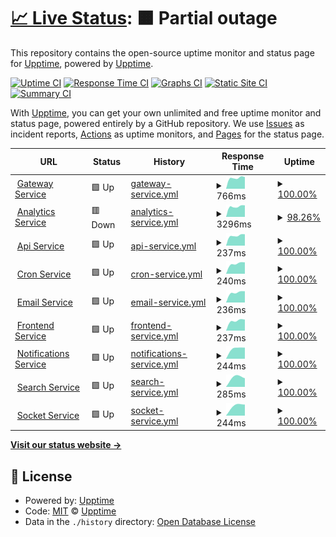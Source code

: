 # [📈 Live Status](https://upptime.github.io/upptime): <!--live status--> **🟧 Partial outage**

This repository contains the open-source uptime monitor and status page for [Upptime](https://upptime.js.org), powered by [Upptime](https://github.com/upptime/upptime).

[![Uptime CI](https://github.com/malik106/qst-client-status-all/workflows/Uptime%20CI/badge.svg)](https://github.com/malik106/qst-client-status-all/actions?query=workflow%3A%22Uptime+CI%22)
[![Response Time CI](https://github.com/malik106/qst-client-status-all/workflows/Response%20Time%20CI/badge.svg)](https://github.com/malik106/qst-client-status-all/actions?query=workflow%3A%22Response+Time+CI%22)
[![Graphs CI](https://github.com/malik106/qst-client-status-all/workflows/Graphs%20CI/badge.svg)](https://github.com/malik106/qst-client-status-all/actions?query=workflow%3A%22Graphs+CI%22)
[![Static Site CI](https://github.com/malik106/qst-client-status-all/workflows/Static%20Site%20CI/badge.svg)](https://github.com/malik106/qst-client-status-all/actions?query=workflow%3A%22Static+Site+CI%22)
[![Summary CI](https://github.com/malik106/qst-client-status-all/workflows/Summary%20CI/badge.svg)](https://github.com/malik106/qst-client-status-all/actions?query=workflow%3A%22Summary+CI%22)

With [Upptime](https://upptime.js.org), you can get your own unlimited and free uptime monitor and status page, powered entirely by a GitHub repository. We use [Issues](https://github.com/upptime/upptime/issues) as incident reports, [Actions](https://github.com/malik106/qst-client-status-all/actions) as uptime monitors, and [Pages](https://upptime.github.io/upptime) for the status page.

<!--start: status pages-->
<!-- This summary is generated by Upptime (https://github.com/upptime/upptime) -->
<!-- Do not edit this manually, your changes will be overwritten -->
<!-- prettier-ignore -->
| URL | Status | History | Response Time | Uptime |
| --- | ------ | ------- | ------------- | ------ |
| <img alt="" src="https://favicons.githubusercontent.com/quessttechnologies.com" height="13"> [Gateway Service](https://quessttechnologies.com/gateway/healthcheck) | 🟩 Up | [gateway-service.yml](https://github.com/quesst-technologies/qst-client-status-all/commits/HEAD/history/gateway-service.yml) | <details><summary><img alt="Response time graph" src="./graphs/gateway-service/response-time-week.png" height="20"> 766ms</summary><br><a href="https://quesst-technologies.github.io/qst-client-status-all/history/gateway-service"><img alt="Response time 766" src="https://img.shields.io/endpoint?url=https%3A%2F%2Fraw.githubusercontent.com%2Fquesst-technologies%2Fqst-client-status-all%2FHEAD%2Fapi%2Fgateway-service%2Fresponse-time.json"></a><br><a href="https://quesst-technologies.github.io/qst-client-status-all/history/gateway-service"><img alt="24-hour response time 766" src="https://img.shields.io/endpoint?url=https%3A%2F%2Fraw.githubusercontent.com%2Fquesst-technologies%2Fqst-client-status-all%2FHEAD%2Fapi%2Fgateway-service%2Fresponse-time-day.json"></a><br><a href="https://quesst-technologies.github.io/qst-client-status-all/history/gateway-service"><img alt="7-day response time 766" src="https://img.shields.io/endpoint?url=https%3A%2F%2Fraw.githubusercontent.com%2Fquesst-technologies%2Fqst-client-status-all%2FHEAD%2Fapi%2Fgateway-service%2Fresponse-time-week.json"></a><br><a href="https://quesst-technologies.github.io/qst-client-status-all/history/gateway-service"><img alt="30-day response time 766" src="https://img.shields.io/endpoint?url=https%3A%2F%2Fraw.githubusercontent.com%2Fquesst-technologies%2Fqst-client-status-all%2FHEAD%2Fapi%2Fgateway-service%2Fresponse-time-month.json"></a><br><a href="https://quesst-technologies.github.io/qst-client-status-all/history/gateway-service"><img alt="1-year response time 766" src="https://img.shields.io/endpoint?url=https%3A%2F%2Fraw.githubusercontent.com%2Fquesst-technologies%2Fqst-client-status-all%2FHEAD%2Fapi%2Fgateway-service%2Fresponse-time-year.json"></a></details> | <details><summary><a href="https://quesst-technologies.github.io/qst-client-status-all/history/gateway-service">100.00%</a></summary><a href="https://quesst-technologies.github.io/qst-client-status-all/history/gateway-service"><img alt="All-time uptime 100.00%" src="https://img.shields.io/endpoint?url=https%3A%2F%2Fraw.githubusercontent.com%2Fquesst-technologies%2Fqst-client-status-all%2FHEAD%2Fapi%2Fgateway-service%2Fuptime.json"></a><br><a href="https://quesst-technologies.github.io/qst-client-status-all/history/gateway-service"><img alt="24-hour uptime 100.00%" src="https://img.shields.io/endpoint?url=https%3A%2F%2Fraw.githubusercontent.com%2Fquesst-technologies%2Fqst-client-status-all%2FHEAD%2Fapi%2Fgateway-service%2Fuptime-day.json"></a><br><a href="https://quesst-technologies.github.io/qst-client-status-all/history/gateway-service"><img alt="7-day uptime 100.00%" src="https://img.shields.io/endpoint?url=https%3A%2F%2Fraw.githubusercontent.com%2Fquesst-technologies%2Fqst-client-status-all%2FHEAD%2Fapi%2Fgateway-service%2Fuptime-week.json"></a><br><a href="https://quesst-technologies.github.io/qst-client-status-all/history/gateway-service"><img alt="30-day uptime 100.00%" src="https://img.shields.io/endpoint?url=https%3A%2F%2Fraw.githubusercontent.com%2Fquesst-technologies%2Fqst-client-status-all%2FHEAD%2Fapi%2Fgateway-service%2Fuptime-month.json"></a><br><a href="https://quesst-technologies.github.io/qst-client-status-all/history/gateway-service"><img alt="1-year uptime 100.00%" src="https://img.shields.io/endpoint?url=https%3A%2F%2Fraw.githubusercontent.com%2Fquesst-technologies%2Fqst-client-status-all%2FHEAD%2Fapi%2Fgateway-service%2Fuptime-year.json"></a></details>
| <img alt="" src="https://favicons.githubusercontent.com/quessttechnologies.com" height="13"> [Analytics Service](https://quessttechnologies.com/analytics/healthcheck) | 🟥 Down | [analytics-service.yml](https://github.com/quesst-technologies/qst-client-status-all/commits/HEAD/history/analytics-service.yml) | <details><summary><img alt="Response time graph" src="./graphs/analytics-service/response-time-week.png" height="20"> 3296ms</summary><br><a href="https://quesst-technologies.github.io/qst-client-status-all/history/analytics-service"><img alt="Response time 3296" src="https://img.shields.io/endpoint?url=https%3A%2F%2Fraw.githubusercontent.com%2Fquesst-technologies%2Fqst-client-status-all%2FHEAD%2Fapi%2Fanalytics-service%2Fresponse-time.json"></a><br><a href="https://quesst-technologies.github.io/qst-client-status-all/history/analytics-service"><img alt="24-hour response time 3296" src="https://img.shields.io/endpoint?url=https%3A%2F%2Fraw.githubusercontent.com%2Fquesst-technologies%2Fqst-client-status-all%2FHEAD%2Fapi%2Fanalytics-service%2Fresponse-time-day.json"></a><br><a href="https://quesst-technologies.github.io/qst-client-status-all/history/analytics-service"><img alt="7-day response time 3296" src="https://img.shields.io/endpoint?url=https%3A%2F%2Fraw.githubusercontent.com%2Fquesst-technologies%2Fqst-client-status-all%2FHEAD%2Fapi%2Fanalytics-service%2Fresponse-time-week.json"></a><br><a href="https://quesst-technologies.github.io/qst-client-status-all/history/analytics-service"><img alt="30-day response time 3296" src="https://img.shields.io/endpoint?url=https%3A%2F%2Fraw.githubusercontent.com%2Fquesst-technologies%2Fqst-client-status-all%2FHEAD%2Fapi%2Fanalytics-service%2Fresponse-time-month.json"></a><br><a href="https://quesst-technologies.github.io/qst-client-status-all/history/analytics-service"><img alt="1-year response time 3296" src="https://img.shields.io/endpoint?url=https%3A%2F%2Fraw.githubusercontent.com%2Fquesst-technologies%2Fqst-client-status-all%2FHEAD%2Fapi%2Fanalytics-service%2Fresponse-time-year.json"></a></details> | <details><summary><a href="https://quesst-technologies.github.io/qst-client-status-all/history/analytics-service">98.26%</a></summary><a href="https://quesst-technologies.github.io/qst-client-status-all/history/analytics-service"><img alt="All-time uptime 98.26%" src="https://img.shields.io/endpoint?url=https%3A%2F%2Fraw.githubusercontent.com%2Fquesst-technologies%2Fqst-client-status-all%2FHEAD%2Fapi%2Fanalytics-service%2Fuptime.json"></a><br><a href="https://quesst-technologies.github.io/qst-client-status-all/history/analytics-service"><img alt="24-hour uptime 98.26%" src="https://img.shields.io/endpoint?url=https%3A%2F%2Fraw.githubusercontent.com%2Fquesst-technologies%2Fqst-client-status-all%2FHEAD%2Fapi%2Fanalytics-service%2Fuptime-day.json"></a><br><a href="https://quesst-technologies.github.io/qst-client-status-all/history/analytics-service"><img alt="7-day uptime 98.26%" src="https://img.shields.io/endpoint?url=https%3A%2F%2Fraw.githubusercontent.com%2Fquesst-technologies%2Fqst-client-status-all%2FHEAD%2Fapi%2Fanalytics-service%2Fuptime-week.json"></a><br><a href="https://quesst-technologies.github.io/qst-client-status-all/history/analytics-service"><img alt="30-day uptime 98.26%" src="https://img.shields.io/endpoint?url=https%3A%2F%2Fraw.githubusercontent.com%2Fquesst-technologies%2Fqst-client-status-all%2FHEAD%2Fapi%2Fanalytics-service%2Fuptime-month.json"></a><br><a href="https://quesst-technologies.github.io/qst-client-status-all/history/analytics-service"><img alt="1-year uptime 98.26%" src="https://img.shields.io/endpoint?url=https%3A%2F%2Fraw.githubusercontent.com%2Fquesst-technologies%2Fqst-client-status-all%2FHEAD%2Fapi%2Fanalytics-service%2Fuptime-year.json"></a></details>
| <img alt="" src="https://favicons.githubusercontent.com/quessttechnologies.com" height="13"> [Api Service](https://quessttechnologies.com/api/healthcheck) | 🟩 Up | [api-service.yml](https://github.com/quesst-technologies/qst-client-status-all/commits/HEAD/history/api-service.yml) | <details><summary><img alt="Response time graph" src="./graphs/api-service/response-time-week.png" height="20"> 237ms</summary><br><a href="https://quesst-technologies.github.io/qst-client-status-all/history/api-service"><img alt="Response time 237" src="https://img.shields.io/endpoint?url=https%3A%2F%2Fraw.githubusercontent.com%2Fquesst-technologies%2Fqst-client-status-all%2FHEAD%2Fapi%2Fapi-service%2Fresponse-time.json"></a><br><a href="https://quesst-technologies.github.io/qst-client-status-all/history/api-service"><img alt="24-hour response time 237" src="https://img.shields.io/endpoint?url=https%3A%2F%2Fraw.githubusercontent.com%2Fquesst-technologies%2Fqst-client-status-all%2FHEAD%2Fapi%2Fapi-service%2Fresponse-time-day.json"></a><br><a href="https://quesst-technologies.github.io/qst-client-status-all/history/api-service"><img alt="7-day response time 237" src="https://img.shields.io/endpoint?url=https%3A%2F%2Fraw.githubusercontent.com%2Fquesst-technologies%2Fqst-client-status-all%2FHEAD%2Fapi%2Fapi-service%2Fresponse-time-week.json"></a><br><a href="https://quesst-technologies.github.io/qst-client-status-all/history/api-service"><img alt="30-day response time 237" src="https://img.shields.io/endpoint?url=https%3A%2F%2Fraw.githubusercontent.com%2Fquesst-technologies%2Fqst-client-status-all%2FHEAD%2Fapi%2Fapi-service%2Fresponse-time-month.json"></a><br><a href="https://quesst-technologies.github.io/qst-client-status-all/history/api-service"><img alt="1-year response time 237" src="https://img.shields.io/endpoint?url=https%3A%2F%2Fraw.githubusercontent.com%2Fquesst-technologies%2Fqst-client-status-all%2FHEAD%2Fapi%2Fapi-service%2Fresponse-time-year.json"></a></details> | <details><summary><a href="https://quesst-technologies.github.io/qst-client-status-all/history/api-service">100.00%</a></summary><a href="https://quesst-technologies.github.io/qst-client-status-all/history/api-service"><img alt="All-time uptime 100.00%" src="https://img.shields.io/endpoint?url=https%3A%2F%2Fraw.githubusercontent.com%2Fquesst-technologies%2Fqst-client-status-all%2FHEAD%2Fapi%2Fapi-service%2Fuptime.json"></a><br><a href="https://quesst-technologies.github.io/qst-client-status-all/history/api-service"><img alt="24-hour uptime 100.00%" src="https://img.shields.io/endpoint?url=https%3A%2F%2Fraw.githubusercontent.com%2Fquesst-technologies%2Fqst-client-status-all%2FHEAD%2Fapi%2Fapi-service%2Fuptime-day.json"></a><br><a href="https://quesst-technologies.github.io/qst-client-status-all/history/api-service"><img alt="7-day uptime 100.00%" src="https://img.shields.io/endpoint?url=https%3A%2F%2Fraw.githubusercontent.com%2Fquesst-technologies%2Fqst-client-status-all%2FHEAD%2Fapi%2Fapi-service%2Fuptime-week.json"></a><br><a href="https://quesst-technologies.github.io/qst-client-status-all/history/api-service"><img alt="30-day uptime 100.00%" src="https://img.shields.io/endpoint?url=https%3A%2F%2Fraw.githubusercontent.com%2Fquesst-technologies%2Fqst-client-status-all%2FHEAD%2Fapi%2Fapi-service%2Fuptime-month.json"></a><br><a href="https://quesst-technologies.github.io/qst-client-status-all/history/api-service"><img alt="1-year uptime 100.00%" src="https://img.shields.io/endpoint?url=https%3A%2F%2Fraw.githubusercontent.com%2Fquesst-technologies%2Fqst-client-status-all%2FHEAD%2Fapi%2Fapi-service%2Fuptime-year.json"></a></details>
| <img alt="" src="https://favicons.githubusercontent.com/quessttechnologies.com" height="13"> [Cron Service](https://quessttechnologies.com/cron/healthcheck) | 🟩 Up | [cron-service.yml](https://github.com/quesst-technologies/qst-client-status-all/commits/HEAD/history/cron-service.yml) | <details><summary><img alt="Response time graph" src="./graphs/cron-service/response-time-week.png" height="20"> 240ms</summary><br><a href="https://quesst-technologies.github.io/qst-client-status-all/history/cron-service"><img alt="Response time 240" src="https://img.shields.io/endpoint?url=https%3A%2F%2Fraw.githubusercontent.com%2Fquesst-technologies%2Fqst-client-status-all%2FHEAD%2Fapi%2Fcron-service%2Fresponse-time.json"></a><br><a href="https://quesst-technologies.github.io/qst-client-status-all/history/cron-service"><img alt="24-hour response time 240" src="https://img.shields.io/endpoint?url=https%3A%2F%2Fraw.githubusercontent.com%2Fquesst-technologies%2Fqst-client-status-all%2FHEAD%2Fapi%2Fcron-service%2Fresponse-time-day.json"></a><br><a href="https://quesst-technologies.github.io/qst-client-status-all/history/cron-service"><img alt="7-day response time 240" src="https://img.shields.io/endpoint?url=https%3A%2F%2Fraw.githubusercontent.com%2Fquesst-technologies%2Fqst-client-status-all%2FHEAD%2Fapi%2Fcron-service%2Fresponse-time-week.json"></a><br><a href="https://quesst-technologies.github.io/qst-client-status-all/history/cron-service"><img alt="30-day response time 240" src="https://img.shields.io/endpoint?url=https%3A%2F%2Fraw.githubusercontent.com%2Fquesst-technologies%2Fqst-client-status-all%2FHEAD%2Fapi%2Fcron-service%2Fresponse-time-month.json"></a><br><a href="https://quesst-technologies.github.io/qst-client-status-all/history/cron-service"><img alt="1-year response time 240" src="https://img.shields.io/endpoint?url=https%3A%2F%2Fraw.githubusercontent.com%2Fquesst-technologies%2Fqst-client-status-all%2FHEAD%2Fapi%2Fcron-service%2Fresponse-time-year.json"></a></details> | <details><summary><a href="https://quesst-technologies.github.io/qst-client-status-all/history/cron-service">100.00%</a></summary><a href="https://quesst-technologies.github.io/qst-client-status-all/history/cron-service"><img alt="All-time uptime 100.00%" src="https://img.shields.io/endpoint?url=https%3A%2F%2Fraw.githubusercontent.com%2Fquesst-technologies%2Fqst-client-status-all%2FHEAD%2Fapi%2Fcron-service%2Fuptime.json"></a><br><a href="https://quesst-technologies.github.io/qst-client-status-all/history/cron-service"><img alt="24-hour uptime 100.00%" src="https://img.shields.io/endpoint?url=https%3A%2F%2Fraw.githubusercontent.com%2Fquesst-technologies%2Fqst-client-status-all%2FHEAD%2Fapi%2Fcron-service%2Fuptime-day.json"></a><br><a href="https://quesst-technologies.github.io/qst-client-status-all/history/cron-service"><img alt="7-day uptime 100.00%" src="https://img.shields.io/endpoint?url=https%3A%2F%2Fraw.githubusercontent.com%2Fquesst-technologies%2Fqst-client-status-all%2FHEAD%2Fapi%2Fcron-service%2Fuptime-week.json"></a><br><a href="https://quesst-technologies.github.io/qst-client-status-all/history/cron-service"><img alt="30-day uptime 100.00%" src="https://img.shields.io/endpoint?url=https%3A%2F%2Fraw.githubusercontent.com%2Fquesst-technologies%2Fqst-client-status-all%2FHEAD%2Fapi%2Fcron-service%2Fuptime-month.json"></a><br><a href="https://quesst-technologies.github.io/qst-client-status-all/history/cron-service"><img alt="1-year uptime 100.00%" src="https://img.shields.io/endpoint?url=https%3A%2F%2Fraw.githubusercontent.com%2Fquesst-technologies%2Fqst-client-status-all%2FHEAD%2Fapi%2Fcron-service%2Fuptime-year.json"></a></details>
| <img alt="" src="https://favicons.githubusercontent.com/quessttechnologies.com" height="13"> [Email Service](https://quessttechnologies.com/email/healthcheck) | 🟩 Up | [email-service.yml](https://github.com/quesst-technologies/qst-client-status-all/commits/HEAD/history/email-service.yml) | <details><summary><img alt="Response time graph" src="./graphs/email-service/response-time-week.png" height="20"> 236ms</summary><br><a href="https://quesst-technologies.github.io/qst-client-status-all/history/email-service"><img alt="Response time 236" src="https://img.shields.io/endpoint?url=https%3A%2F%2Fraw.githubusercontent.com%2Fquesst-technologies%2Fqst-client-status-all%2FHEAD%2Fapi%2Femail-service%2Fresponse-time.json"></a><br><a href="https://quesst-technologies.github.io/qst-client-status-all/history/email-service"><img alt="24-hour response time 236" src="https://img.shields.io/endpoint?url=https%3A%2F%2Fraw.githubusercontent.com%2Fquesst-technologies%2Fqst-client-status-all%2FHEAD%2Fapi%2Femail-service%2Fresponse-time-day.json"></a><br><a href="https://quesst-technologies.github.io/qst-client-status-all/history/email-service"><img alt="7-day response time 236" src="https://img.shields.io/endpoint?url=https%3A%2F%2Fraw.githubusercontent.com%2Fquesst-technologies%2Fqst-client-status-all%2FHEAD%2Fapi%2Femail-service%2Fresponse-time-week.json"></a><br><a href="https://quesst-technologies.github.io/qst-client-status-all/history/email-service"><img alt="30-day response time 236" src="https://img.shields.io/endpoint?url=https%3A%2F%2Fraw.githubusercontent.com%2Fquesst-technologies%2Fqst-client-status-all%2FHEAD%2Fapi%2Femail-service%2Fresponse-time-month.json"></a><br><a href="https://quesst-technologies.github.io/qst-client-status-all/history/email-service"><img alt="1-year response time 236" src="https://img.shields.io/endpoint?url=https%3A%2F%2Fraw.githubusercontent.com%2Fquesst-technologies%2Fqst-client-status-all%2FHEAD%2Fapi%2Femail-service%2Fresponse-time-year.json"></a></details> | <details><summary><a href="https://quesst-technologies.github.io/qst-client-status-all/history/email-service">100.00%</a></summary><a href="https://quesst-technologies.github.io/qst-client-status-all/history/email-service"><img alt="All-time uptime 100.00%" src="https://img.shields.io/endpoint?url=https%3A%2F%2Fraw.githubusercontent.com%2Fquesst-technologies%2Fqst-client-status-all%2FHEAD%2Fapi%2Femail-service%2Fuptime.json"></a><br><a href="https://quesst-technologies.github.io/qst-client-status-all/history/email-service"><img alt="24-hour uptime 100.00%" src="https://img.shields.io/endpoint?url=https%3A%2F%2Fraw.githubusercontent.com%2Fquesst-technologies%2Fqst-client-status-all%2FHEAD%2Fapi%2Femail-service%2Fuptime-day.json"></a><br><a href="https://quesst-technologies.github.io/qst-client-status-all/history/email-service"><img alt="7-day uptime 100.00%" src="https://img.shields.io/endpoint?url=https%3A%2F%2Fraw.githubusercontent.com%2Fquesst-technologies%2Fqst-client-status-all%2FHEAD%2Fapi%2Femail-service%2Fuptime-week.json"></a><br><a href="https://quesst-technologies.github.io/qst-client-status-all/history/email-service"><img alt="30-day uptime 100.00%" src="https://img.shields.io/endpoint?url=https%3A%2F%2Fraw.githubusercontent.com%2Fquesst-technologies%2Fqst-client-status-all%2FHEAD%2Fapi%2Femail-service%2Fuptime-month.json"></a><br><a href="https://quesst-technologies.github.io/qst-client-status-all/history/email-service"><img alt="1-year uptime 100.00%" src="https://img.shields.io/endpoint?url=https%3A%2F%2Fraw.githubusercontent.com%2Fquesst-technologies%2Fqst-client-status-all%2FHEAD%2Fapi%2Femail-service%2Fuptime-year.json"></a></details>
| <img alt="" src="https://favicons.githubusercontent.com/quessttechnologies.com" height="13"> [Frontend Service](https://quessttechnologies.com/frontend/healthcheck) | 🟩 Up | [frontend-service.yml](https://github.com/quesst-technologies/qst-client-status-all/commits/HEAD/history/frontend-service.yml) | <details><summary><img alt="Response time graph" src="./graphs/frontend-service/response-time-week.png" height="20"> 237ms</summary><br><a href="https://quesst-technologies.github.io/qst-client-status-all/history/frontend-service"><img alt="Response time 237" src="https://img.shields.io/endpoint?url=https%3A%2F%2Fraw.githubusercontent.com%2Fquesst-technologies%2Fqst-client-status-all%2FHEAD%2Fapi%2Ffrontend-service%2Fresponse-time.json"></a><br><a href="https://quesst-technologies.github.io/qst-client-status-all/history/frontend-service"><img alt="24-hour response time 237" src="https://img.shields.io/endpoint?url=https%3A%2F%2Fraw.githubusercontent.com%2Fquesst-technologies%2Fqst-client-status-all%2FHEAD%2Fapi%2Ffrontend-service%2Fresponse-time-day.json"></a><br><a href="https://quesst-technologies.github.io/qst-client-status-all/history/frontend-service"><img alt="7-day response time 237" src="https://img.shields.io/endpoint?url=https%3A%2F%2Fraw.githubusercontent.com%2Fquesst-technologies%2Fqst-client-status-all%2FHEAD%2Fapi%2Ffrontend-service%2Fresponse-time-week.json"></a><br><a href="https://quesst-technologies.github.io/qst-client-status-all/history/frontend-service"><img alt="30-day response time 237" src="https://img.shields.io/endpoint?url=https%3A%2F%2Fraw.githubusercontent.com%2Fquesst-technologies%2Fqst-client-status-all%2FHEAD%2Fapi%2Ffrontend-service%2Fresponse-time-month.json"></a><br><a href="https://quesst-technologies.github.io/qst-client-status-all/history/frontend-service"><img alt="1-year response time 237" src="https://img.shields.io/endpoint?url=https%3A%2F%2Fraw.githubusercontent.com%2Fquesst-technologies%2Fqst-client-status-all%2FHEAD%2Fapi%2Ffrontend-service%2Fresponse-time-year.json"></a></details> | <details><summary><a href="https://quesst-technologies.github.io/qst-client-status-all/history/frontend-service">100.00%</a></summary><a href="https://quesst-technologies.github.io/qst-client-status-all/history/frontend-service"><img alt="All-time uptime 100.00%" src="https://img.shields.io/endpoint?url=https%3A%2F%2Fraw.githubusercontent.com%2Fquesst-technologies%2Fqst-client-status-all%2FHEAD%2Fapi%2Ffrontend-service%2Fuptime.json"></a><br><a href="https://quesst-technologies.github.io/qst-client-status-all/history/frontend-service"><img alt="24-hour uptime 100.00%" src="https://img.shields.io/endpoint?url=https%3A%2F%2Fraw.githubusercontent.com%2Fquesst-technologies%2Fqst-client-status-all%2FHEAD%2Fapi%2Ffrontend-service%2Fuptime-day.json"></a><br><a href="https://quesst-technologies.github.io/qst-client-status-all/history/frontend-service"><img alt="7-day uptime 100.00%" src="https://img.shields.io/endpoint?url=https%3A%2F%2Fraw.githubusercontent.com%2Fquesst-technologies%2Fqst-client-status-all%2FHEAD%2Fapi%2Ffrontend-service%2Fuptime-week.json"></a><br><a href="https://quesst-technologies.github.io/qst-client-status-all/history/frontend-service"><img alt="30-day uptime 100.00%" src="https://img.shields.io/endpoint?url=https%3A%2F%2Fraw.githubusercontent.com%2Fquesst-technologies%2Fqst-client-status-all%2FHEAD%2Fapi%2Ffrontend-service%2Fuptime-month.json"></a><br><a href="https://quesst-technologies.github.io/qst-client-status-all/history/frontend-service"><img alt="1-year uptime 100.00%" src="https://img.shields.io/endpoint?url=https%3A%2F%2Fraw.githubusercontent.com%2Fquesst-technologies%2Fqst-client-status-all%2FHEAD%2Fapi%2Ffrontend-service%2Fuptime-year.json"></a></details>
| <img alt="" src="https://favicons.githubusercontent.com/quessttechnologies.com" height="13"> [Notifications Service](https://quessttechnologies.com/notifications/healthcheck) | 🟩 Up | [notifications-service.yml](https://github.com/quesst-technologies/qst-client-status-all/commits/HEAD/history/notifications-service.yml) | <details><summary><img alt="Response time graph" src="./graphs/notifications-service/response-time-week.png" height="20"> 244ms</summary><br><a href="https://quesst-technologies.github.io/qst-client-status-all/history/notifications-service"><img alt="Response time 244" src="https://img.shields.io/endpoint?url=https%3A%2F%2Fraw.githubusercontent.com%2Fquesst-technologies%2Fqst-client-status-all%2FHEAD%2Fapi%2Fnotifications-service%2Fresponse-time.json"></a><br><a href="https://quesst-technologies.github.io/qst-client-status-all/history/notifications-service"><img alt="24-hour response time 244" src="https://img.shields.io/endpoint?url=https%3A%2F%2Fraw.githubusercontent.com%2Fquesst-technologies%2Fqst-client-status-all%2FHEAD%2Fapi%2Fnotifications-service%2Fresponse-time-day.json"></a><br><a href="https://quesst-technologies.github.io/qst-client-status-all/history/notifications-service"><img alt="7-day response time 244" src="https://img.shields.io/endpoint?url=https%3A%2F%2Fraw.githubusercontent.com%2Fquesst-technologies%2Fqst-client-status-all%2FHEAD%2Fapi%2Fnotifications-service%2Fresponse-time-week.json"></a><br><a href="https://quesst-technologies.github.io/qst-client-status-all/history/notifications-service"><img alt="30-day response time 244" src="https://img.shields.io/endpoint?url=https%3A%2F%2Fraw.githubusercontent.com%2Fquesst-technologies%2Fqst-client-status-all%2FHEAD%2Fapi%2Fnotifications-service%2Fresponse-time-month.json"></a><br><a href="https://quesst-technologies.github.io/qst-client-status-all/history/notifications-service"><img alt="1-year response time 244" src="https://img.shields.io/endpoint?url=https%3A%2F%2Fraw.githubusercontent.com%2Fquesst-technologies%2Fqst-client-status-all%2FHEAD%2Fapi%2Fnotifications-service%2Fresponse-time-year.json"></a></details> | <details><summary><a href="https://quesst-technologies.github.io/qst-client-status-all/history/notifications-service">100.00%</a></summary><a href="https://quesst-technologies.github.io/qst-client-status-all/history/notifications-service"><img alt="All-time uptime 100.00%" src="https://img.shields.io/endpoint?url=https%3A%2F%2Fraw.githubusercontent.com%2Fquesst-technologies%2Fqst-client-status-all%2FHEAD%2Fapi%2Fnotifications-service%2Fuptime.json"></a><br><a href="https://quesst-technologies.github.io/qst-client-status-all/history/notifications-service"><img alt="24-hour uptime 100.00%" src="https://img.shields.io/endpoint?url=https%3A%2F%2Fraw.githubusercontent.com%2Fquesst-technologies%2Fqst-client-status-all%2FHEAD%2Fapi%2Fnotifications-service%2Fuptime-day.json"></a><br><a href="https://quesst-technologies.github.io/qst-client-status-all/history/notifications-service"><img alt="7-day uptime 100.00%" src="https://img.shields.io/endpoint?url=https%3A%2F%2Fraw.githubusercontent.com%2Fquesst-technologies%2Fqst-client-status-all%2FHEAD%2Fapi%2Fnotifications-service%2Fuptime-week.json"></a><br><a href="https://quesst-technologies.github.io/qst-client-status-all/history/notifications-service"><img alt="30-day uptime 100.00%" src="https://img.shields.io/endpoint?url=https%3A%2F%2Fraw.githubusercontent.com%2Fquesst-technologies%2Fqst-client-status-all%2FHEAD%2Fapi%2Fnotifications-service%2Fuptime-month.json"></a><br><a href="https://quesst-technologies.github.io/qst-client-status-all/history/notifications-service"><img alt="1-year uptime 100.00%" src="https://img.shields.io/endpoint?url=https%3A%2F%2Fraw.githubusercontent.com%2Fquesst-technologies%2Fqst-client-status-all%2FHEAD%2Fapi%2Fnotifications-service%2Fuptime-year.json"></a></details>
| <img alt="" src="https://favicons.githubusercontent.com/quessttechnologies.com" height="13"> [Search Service](https://quessttechnologies.com/search/healthcheck) | 🟩 Up | [search-service.yml](https://github.com/quesst-technologies/qst-client-status-all/commits/HEAD/history/search-service.yml) | <details><summary><img alt="Response time graph" src="./graphs/search-service/response-time-week.png" height="20"> 285ms</summary><br><a href="https://quesst-technologies.github.io/qst-client-status-all/history/search-service"><img alt="Response time 285" src="https://img.shields.io/endpoint?url=https%3A%2F%2Fraw.githubusercontent.com%2Fquesst-technologies%2Fqst-client-status-all%2FHEAD%2Fapi%2Fsearch-service%2Fresponse-time.json"></a><br><a href="https://quesst-technologies.github.io/qst-client-status-all/history/search-service"><img alt="24-hour response time 285" src="https://img.shields.io/endpoint?url=https%3A%2F%2Fraw.githubusercontent.com%2Fquesst-technologies%2Fqst-client-status-all%2FHEAD%2Fapi%2Fsearch-service%2Fresponse-time-day.json"></a><br><a href="https://quesst-technologies.github.io/qst-client-status-all/history/search-service"><img alt="7-day response time 285" src="https://img.shields.io/endpoint?url=https%3A%2F%2Fraw.githubusercontent.com%2Fquesst-technologies%2Fqst-client-status-all%2FHEAD%2Fapi%2Fsearch-service%2Fresponse-time-week.json"></a><br><a href="https://quesst-technologies.github.io/qst-client-status-all/history/search-service"><img alt="30-day response time 285" src="https://img.shields.io/endpoint?url=https%3A%2F%2Fraw.githubusercontent.com%2Fquesst-technologies%2Fqst-client-status-all%2FHEAD%2Fapi%2Fsearch-service%2Fresponse-time-month.json"></a><br><a href="https://quesst-technologies.github.io/qst-client-status-all/history/search-service"><img alt="1-year response time 285" src="https://img.shields.io/endpoint?url=https%3A%2F%2Fraw.githubusercontent.com%2Fquesst-technologies%2Fqst-client-status-all%2FHEAD%2Fapi%2Fsearch-service%2Fresponse-time-year.json"></a></details> | <details><summary><a href="https://quesst-technologies.github.io/qst-client-status-all/history/search-service">100.00%</a></summary><a href="https://quesst-technologies.github.io/qst-client-status-all/history/search-service"><img alt="All-time uptime 100.00%" src="https://img.shields.io/endpoint?url=https%3A%2F%2Fraw.githubusercontent.com%2Fquesst-technologies%2Fqst-client-status-all%2FHEAD%2Fapi%2Fsearch-service%2Fuptime.json"></a><br><a href="https://quesst-technologies.github.io/qst-client-status-all/history/search-service"><img alt="24-hour uptime 100.00%" src="https://img.shields.io/endpoint?url=https%3A%2F%2Fraw.githubusercontent.com%2Fquesst-technologies%2Fqst-client-status-all%2FHEAD%2Fapi%2Fsearch-service%2Fuptime-day.json"></a><br><a href="https://quesst-technologies.github.io/qst-client-status-all/history/search-service"><img alt="7-day uptime 100.00%" src="https://img.shields.io/endpoint?url=https%3A%2F%2Fraw.githubusercontent.com%2Fquesst-technologies%2Fqst-client-status-all%2FHEAD%2Fapi%2Fsearch-service%2Fuptime-week.json"></a><br><a href="https://quesst-technologies.github.io/qst-client-status-all/history/search-service"><img alt="30-day uptime 100.00%" src="https://img.shields.io/endpoint?url=https%3A%2F%2Fraw.githubusercontent.com%2Fquesst-technologies%2Fqst-client-status-all%2FHEAD%2Fapi%2Fsearch-service%2Fuptime-month.json"></a><br><a href="https://quesst-technologies.github.io/qst-client-status-all/history/search-service"><img alt="1-year uptime 100.00%" src="https://img.shields.io/endpoint?url=https%3A%2F%2Fraw.githubusercontent.com%2Fquesst-technologies%2Fqst-client-status-all%2FHEAD%2Fapi%2Fsearch-service%2Fuptime-year.json"></a></details>
| <img alt="" src="https://favicons.githubusercontent.com/quessttechnologies.com" height="13"> [Socket Service](https://quessttechnologies.com/socket/healthcheck) | 🟩 Up | [socket-service.yml](https://github.com/quesst-technologies/qst-client-status-all/commits/HEAD/history/socket-service.yml) | <details><summary><img alt="Response time graph" src="./graphs/socket-service/response-time-week.png" height="20"> 244ms</summary><br><a href="https://quesst-technologies.github.io/qst-client-status-all/history/socket-service"><img alt="Response time 244" src="https://img.shields.io/endpoint?url=https%3A%2F%2Fraw.githubusercontent.com%2Fquesst-technologies%2Fqst-client-status-all%2FHEAD%2Fapi%2Fsocket-service%2Fresponse-time.json"></a><br><a href="https://quesst-technologies.github.io/qst-client-status-all/history/socket-service"><img alt="24-hour response time 244" src="https://img.shields.io/endpoint?url=https%3A%2F%2Fraw.githubusercontent.com%2Fquesst-technologies%2Fqst-client-status-all%2FHEAD%2Fapi%2Fsocket-service%2Fresponse-time-day.json"></a><br><a href="https://quesst-technologies.github.io/qst-client-status-all/history/socket-service"><img alt="7-day response time 244" src="https://img.shields.io/endpoint?url=https%3A%2F%2Fraw.githubusercontent.com%2Fquesst-technologies%2Fqst-client-status-all%2FHEAD%2Fapi%2Fsocket-service%2Fresponse-time-week.json"></a><br><a href="https://quesst-technologies.github.io/qst-client-status-all/history/socket-service"><img alt="30-day response time 244" src="https://img.shields.io/endpoint?url=https%3A%2F%2Fraw.githubusercontent.com%2Fquesst-technologies%2Fqst-client-status-all%2FHEAD%2Fapi%2Fsocket-service%2Fresponse-time-month.json"></a><br><a href="https://quesst-technologies.github.io/qst-client-status-all/history/socket-service"><img alt="1-year response time 244" src="https://img.shields.io/endpoint?url=https%3A%2F%2Fraw.githubusercontent.com%2Fquesst-technologies%2Fqst-client-status-all%2FHEAD%2Fapi%2Fsocket-service%2Fresponse-time-year.json"></a></details> | <details><summary><a href="https://quesst-technologies.github.io/qst-client-status-all/history/socket-service">100.00%</a></summary><a href="https://quesst-technologies.github.io/qst-client-status-all/history/socket-service"><img alt="All-time uptime 100.00%" src="https://img.shields.io/endpoint?url=https%3A%2F%2Fraw.githubusercontent.com%2Fquesst-technologies%2Fqst-client-status-all%2FHEAD%2Fapi%2Fsocket-service%2Fuptime.json"></a><br><a href="https://quesst-technologies.github.io/qst-client-status-all/history/socket-service"><img alt="24-hour uptime 100.00%" src="https://img.shields.io/endpoint?url=https%3A%2F%2Fraw.githubusercontent.com%2Fquesst-technologies%2Fqst-client-status-all%2FHEAD%2Fapi%2Fsocket-service%2Fuptime-day.json"></a><br><a href="https://quesst-technologies.github.io/qst-client-status-all/history/socket-service"><img alt="7-day uptime 100.00%" src="https://img.shields.io/endpoint?url=https%3A%2F%2Fraw.githubusercontent.com%2Fquesst-technologies%2Fqst-client-status-all%2FHEAD%2Fapi%2Fsocket-service%2Fuptime-week.json"></a><br><a href="https://quesst-technologies.github.io/qst-client-status-all/history/socket-service"><img alt="30-day uptime 100.00%" src="https://img.shields.io/endpoint?url=https%3A%2F%2Fraw.githubusercontent.com%2Fquesst-technologies%2Fqst-client-status-all%2FHEAD%2Fapi%2Fsocket-service%2Fuptime-month.json"></a><br><a href="https://quesst-technologies.github.io/qst-client-status-all/history/socket-service"><img alt="1-year uptime 100.00%" src="https://img.shields.io/endpoint?url=https%3A%2F%2Fraw.githubusercontent.com%2Fquesst-technologies%2Fqst-client-status-all%2FHEAD%2Fapi%2Fsocket-service%2Fuptime-year.json"></a></details>

<!--end: status pages-->

[**Visit our status website →**](https://upptime.github.io/upptime)

## 📄 License

- Powered by: [Upptime](https://github.com/upptime/upptime)
- Code: [MIT](./LICENSE) © [Upptime](https://upptime.js.org)
- Data in the `./history` directory: [Open Database License](https://opendatacommons.org/licenses/odbl/1-0/)
